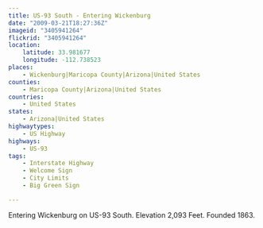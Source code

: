 ```yaml
---
title: US-93 South - Entering Wickenburg
date: "2009-03-21T18:27:36Z"
imageid: "3405941264"
flickrid: "3405941264"
location:
    latitude: 33.981677
    longitude: -112.738523
places:
    - Wickenburg|Maricopa County|Arizona|United States
counties:
    - Maricopa County|Arizona|United States
countries:
    - United States
states:
    - Arizona|United States
highwaytypes:
    - US Highway
highways:
    - US-93
tags:
    - Interstate Highway
    - Welcome Sign
    - City Limits
    - Big Green Sign

---
```

Entering Wickenburg on US-93 South. Elevation 2,093 Feet. Founded 1863.